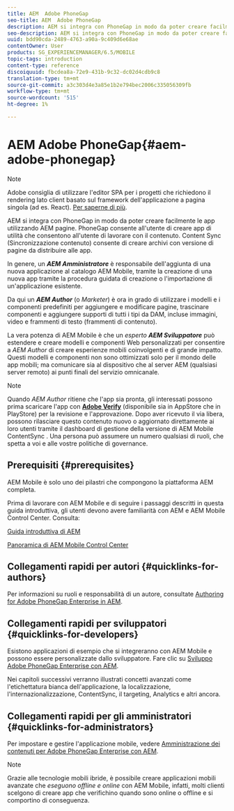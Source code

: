 ```yaml
---
title: AEM  Adobe PhoneGap
seo-title: AEM  Adobe PhoneGap
description: AEM si integra con PhoneGap in modo da poter creare facilmente le app utilizzando AEM pagine. Segui questa pagina per iniziare a usare  Adobe PhoneGap Enterprise.
seo-description: AEM si integra con PhoneGap in modo da poter creare facilmente le app utilizzando AEM pagine. Segui questa pagina per iniziare a usare  Adobe PhoneGap Enterprise.
uuid: bdd90cda-2489-4763-a90a-9c409d6e68ae
contentOwner: User
products: SG_EXPERIENCEMANAGER/6.5/MOBILE
topic-tags: introduction
content-type: reference
discoiquuid: fbcdea8a-72e9-431b-9c32-dc02d4cdb9c8
translation-type: tm+mt
source-git-commit: a3c303d4e3a85e1b2e794bec2006c335056309fb
workflow-type: tm+mt
source-wordcount: '515'
ht-degree: 1%

---
```



# AEM  Adobe PhoneGap{#aem-adobe-phonegap}

>[!NOTE]
>
> Adobe consiglia di utilizzare l&#39;editor SPA per i progetti che richiedono il rendering lato client basato sul framework dell&#39;applicazione a pagina singola (ad es. React). [Per saperne di più](/help/sites-developing/spa-overview.md).

AEM si integra con PhoneGap in modo da poter creare facilmente le app utilizzando AEM pagine. PhoneGap consente all&#39;utente di creare app di utilità che consentono all&#39;utente di lavorare con il contenuto. Content Sync (Sincronizzazione contenuto) consente di creare archivi con versione di pagine da distribuire alle app.

In genere, un ***AEM Amministratore*** è responsabile dell&#39;aggiunta di una nuova applicazione al  catalogo AEM Mobile, tramite la creazione di una nuova app tramite la procedura guidata di creazione o l&#39;importazione di un&#39;applicazione esistente.

Da qui un ***AEM Author*** (o *Marketer*) è ora in grado di utilizzare i modelli e i componenti predefiniti per aggiungere e modificare pagine, trascinare componenti e aggiungere supporti di tutti i tipi da DAM, incluse immagini, video e frammenti di testo (frammenti di contenuto).

La vera potenza di  AEM Mobile è che un *esperto* ***AEM Sviluppatore*** può estendere e creare modelli e componenti Web personalizzati per consentire a *AEM Author* di creare esperienze mobili coinvolgenti e di grande impatto. Questi modelli e componenti non sono ottimizzati solo per il mondo delle app mobili; ma comunicare sia al dispositivo che al server AEM (qualsiasi server remoto) ai punti finali del servizio omnicanale.

>[!NOTE]
>
>Quando *AEM Author* ritiene che l&#39;app sia pronta, gli interessati possono prima scaricare l&#39;app con **[Adobe Verify](/help/mobile/phonegap-mobile-quickstart.md)** (disponibile sia in AppStore che in PlayStore) per la revisione e l&#39;approvazione. Dopo aver ricevuto il via libera, possono rilasciare questo contenuto nuovo o aggiornato direttamente ai loro utenti tramite il dashboard di gestione della versione di AEM Mobile ContentSync . Una persona può assumere un numero qualsiasi di ruoli, che spetta a voi e alle vostre politiche di governance.

## Prerequisiti {#prerequisites}

 AEM Mobile è solo uno dei pilastri che compongono la piattaforma AEM completa.

Prima di lavorare con  AEM Mobile e di seguire i passaggi descritti in questa guida introduttiva, gli utenti devono avere familiarità con AEM e  AEM Mobile Control Center. Consulta:

[Guida introduttiva di AEM](/help/sites-deploying/deploy.md)

[Panoramica di AEM Mobile Control Center ](/help/mobile/phonegap-authoring-apps.md)

## Collegamenti rapidi per autori {#quicklinks-for-authors}

Per informazioni su ruoli e responsabilità di un autore, consultate [Authoring for  Adobe PhoneGap Enterprise in AEM](/help/mobile/phonegap.md).

## Collegamenti rapidi per sviluppatori {#quicklinks-for-developers}

Esistono applicazioni di esempio che si integreranno con  AEM Mobile e possono essere personalizzate dallo sviluppatore. Fare clic su [Sviluppo  Adobe PhoneGap Enterprise con AEM](/help/mobile/developing-in-phonegap.md).

Nei capitoli successivi verranno illustrati concetti avanzati come l&#39;etichettatura bianca dell&#39;applicazione, la localizzazione, l&#39;internazionalizzazione, ContentSync, il targeting, Analytics e altri ancora.

## Collegamenti rapidi per gli amministratori {#quicklinks-for-administrators}

Per impostare e gestire l&#39;applicazione mobile, vedere [Amministrazione dei contenuti per  Adobe PhoneGap Enterprise con AEM](/help/mobile/administer-phonegap.md).

>[!NOTE]
>
>Grazie alle tecnologie mobili ibride, è possibile creare applicazioni mobili avanzate che *eseguono offline e online* con  AEM Mobile, infatti, molti clienti scelgono di creare app che verifichino quando sono online o offline e si comportino di conseguenza.
